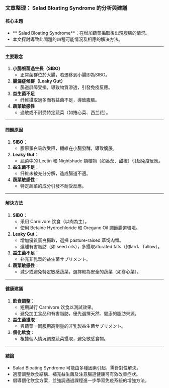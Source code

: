 ### 文章整理： Salad Bloating Syndrome 的分析與建議

#### 核心主題
- ** Salad Bloating Syndrome**：在增加蔬菜攝取後出現腹脹的情況。
- 本文探討導致此問題的四種可能情況及相應的解決方法。

---

#### 主要觀念
1. **小腸细菌過生長（SIBO）**
   - 正常菌群位於大腸，若遷移到小腸即為SIBO。
2. **腸漏症候群（Leaky Gut）**
   - 腸道屏障受損，導致物質滲透，引發免疫反應。
3. **益生菌不足**
   - 纤維攝取過多而有益菌不足，導致腹脹。
4. **蔬菜敏感性**
   - 過敏或不耐受特定蔬菜（如捲心菜、西兰花）。

---

#### 問題原因
1. **SIBO**：
   - 膠原蛋白吸收受阻，纖維在小腸發酵，導致腹脹。
2. **Leaky Gut**：
   - 蔬菜中的 Lectin 和 Nightshade 類植物（如番茄、甜椒）引起免疫反應。
3. **益生菌不足**：
   - 纤維未被充分分解，造成腸道不適。
4. **蔬菜敏感性**：
   - 特定蔬菜的成分引發不耐受反應。

---

#### 解決方法
1. **SIBO**：
   - 采用 Carnivore 饮食（以肉為主）。
   - 使用 Betaine Hydrochloride 和 Oregano Oil 調節腸道環境。
2. **Leaky Gut**：
   - 增加優質蛋白攝取，選擇 pasture-raised 草饲肉類。
   - 遠離有害脂肪（如 seed oils），多攝取aturated fats（如lard、Tallow）。
3. **益生菌不足**：
   - 补充非乳製的益生菌サプリメント。
4. **蔬菜敏感性**：
   - 減少或避免特定敏感蔬菜，選擇較為安全的蔬菜（如卷心菜）。

---

#### 健康建議
1. **飲食調整**：
   - 短期試行 Carnivore 饮食以測試效果。
   - 避免加工食品和有害脂肪，優先選擇天然、健康的脂肪來源。
2. **益生菌攝取**：
   - 與蔬菜一同服用高劑量的非乳製益生菌サプリメント。
3. **個化飲食**：
   - 根據個人情況調整蔬菜攝取，避免敏感食物。

---

#### 結論
- Salad Bloating Syndrome 可能由多種因素引起，需針對性解決。
- 適當調整飲食結構、補充益生菌及注意腸道健康可有效改善症狀。
- 倡導個化飲食方案，並強調通過課程進一步學習免疫系統的增強方法。